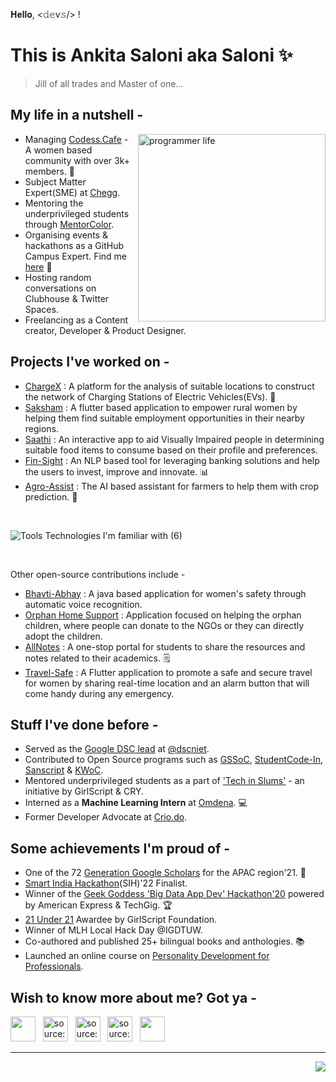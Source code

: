 𝐇𝐞𝐥𝐥𝐨, <𝚍𝚎v𝚜/> ! 
<br>

# This is Ankita Saloni aka Saloni ✨ 
> Jill of all trades and Master of one...

## My life in a nutshell -

<img align="right" width=300px alt="programmer life" src="https://media.giphy.com/media/L1R1tvI9svkIWwpVYr/giphy.gif" />

* Managing [Codess.Cafe](https://codess.cafe/) - A women based community with over 3k+ members. 💖
* Subject Matter Expert(SME) at [Chegg](https://www.chegg.com/).
* Mentoring the underprivileged students through [MentorColor](https://mentorcolor.org/mentor/ankita-saloni-697).
* Organising events & hackathons as a GitHub Campus Expert. Find me [here](https://githubcampus.expert/saloniankita/) 🚩
* Hosting random conversations on Clubhouse & Twitter Spaces.
* Freelancing as a Content creator, Developer & Product Designer.


## Projects I've worked on -
- [ChargeX](https://github.com/saloniankita/ChargeX) : A platform for the analysis of suitable locations to construct the network of Charging Stations of Electric Vehicles(EVs). 🛵
- [Saksham](https://github.com/saloniankita/Saksham/tree/master/Project%20-%20Saksham) : A flutter based application to empower rural women by helping them find suitable employment opportunities in their nearby regions.
- [Saathi](https://github.com/saloniankita/Saathi) : An interactive app to aid Visually Impaired people in determining suitable food items to consume based on their profile and preferences. 
- [Fin-Sight](https://github.com/saloniankita/Fin_Sight) : An NLP based tool for leveraging banking solutions and help the users to invest, improve and innovate. 📊
- [Agro-Assist](https://github.com/saloniankita/Agro-Assist) : The AI based assistant for farmers to help them with crop prediction. 🌱
<br>

![Tools   Technologies I'm familiar with  (6)](https://user-images.githubusercontent.com/56873389/189878318-c72bd0cb-2484-42ef-9362-ba28616e4d60.png)

<br>

  Other open-source contributions include -
  
- [Bhavti-Abhay](https://github.com/sanscript-tech/womens_safety-java) : A java based application for women's safety through automatic voice recognition.
- [Orphan Home Support](https://github.com/sanscript-tech/orphan_support-php) : Application focused on helping the orphan children, where people can donate to the NGOs or they can directly adopt the children.
- [AllNotes](https://github.com/HarshCasper/AllNotes) : A one-stop portal for students to share the resources and notes related to their academics. 🗒️
- [Travel-Safe](https://github.com/codingindia/travel-safe) : A Flutter application to promote a safe and secure travel for women by sharing real-time location and an alarm button that will come handy during any emergency.


## Stuff I've done before -

* Served as the [Google DSC lead](https://developers.google.com/community/dsc/leads) at [@dscniet](https://github.com/DSC-NIET).
* Contributed to Open Source programs such as [GSSoC](https://gssoc.girlscript.tech/), [StudentCode-In](https://studentcode-in.github.io/), [Sanscript](https://www.commudle.com/communities/sanscript-india/events/autumn-of-open-source) & [KWoC](https://kwoc.kossiitkgp.org/).
* Mentored underprivileged students as a part of ['Tech in Slums'](https://www.girlscript.tech/home) - an initiative by GirlScript & CRY.
* Interned as a <b>Machine Learning Intern</b> at [Omdena](https://omdena.com/). 💻
* Former Developer Advocate at [Crio.do](https://www.crio.do/).


## Some achievements I'm proud of -

* One of the 72 [Generation Google Scholars](https://buildyourfuture.withgoogle.com/scholarships/generation-google-scholarship-apac) for the APAC region'21. 🏅
* [Smart India Hackathon](https://www.sih.gov.in/)(SIH)'22 Finalist. 
* Winner of the [Geek Goddess 'Big Data App Dev' Hackathon'20](https://www.techgig.com/geekgoddess) powered by American Express & TechGig. 🏆
* [21 Under 21](https://girlscriptsummit.com/21-under-21/) Awardee by GirlScript Foundation.
* Winner of MLH Local Hack Day @IGDTUW.
* Co-authored and published 25+ bilingual books and anthologies. 📚
* Launched an online course on [Personality Development for Professionals](https://uaceit.com/courses/personality-development-for-professionals/).



## Wish to know more about me? Got ya -
<a href="https://linktree.com/saloniankita" target="_blank" rel="noopener noreferrer"><img src="https://api.blog.production.linktr.ee/wp-content/uploads/2022/06/Avatar-Symbol-Canopy.png" width=40px height=40px /></a> &nbsp;  <a href="https://linkedin.com/in/saloniankita" target="_blank" rel="noopener noreferrer"><img src="https://i.imgur.com/kF9HMpz.png" width=40px height=40px title="source: imgur.com" /></a> &nbsp;  <a href="https://twitter.com/saloniankita_" target="_blank" rel="noopener noreferrer"><img src="https://i.imgur.com/G7yTDHP.png" width=40px height=40px title="source: imgur.com" /></a> &nbsp;  <a href="https://polywork.com/saloniankita" target="_blank" rel="noopener noreferrer"><img src="https://i.imgur.com/EEo2g39.png" width=40px height=40px title="source: imgur.com" /></a> &nbsp;  <a href="https://medium.com/saloniankita" target="_blank" rel="noopener noreferrer"><img src="https://github.com/gauravghongde/social-icons/blob/master/PNG/Color/Medium.png" width=40px height=40px /></a> &nbsp;  

<hr>

<img align="right" src="http://estruyf-github.azurewebsites.net/api/VisitorHit?user=saloniankita&repo=saloniankita&countColorcountColor&countColor=%237B1E7B"/>

